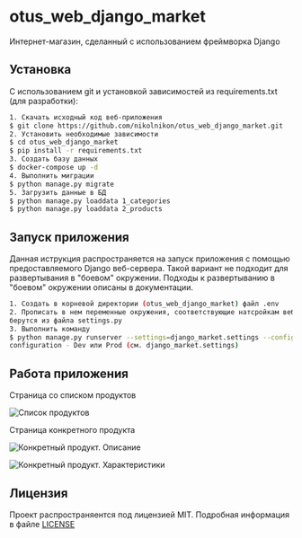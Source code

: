 # otus_web_django_market

Интернет-магазин, сделанный с использованием фреймворка Django

## Установка

С использованием git и установкой зависимостей из requirements.txt (для разработки):
```bash
1. Скачать исходный код веб-приложения
$ git clone https://github.com/nikolnikon/otus_web_django_market.git
2. Установить необходимые зависимости
$ cd otus_web_django_market
$ pip install -r requirements.txt
3. Создать базу данных
$ docker-compose up -d
4. Выполнить миграции
$ python manage.py migrate
5. Загрузить данные в БД
$ python manage.py loaddata 1_categories
$ python manage.py loaddata 2_products
```

## Запуск приложения
Данная иструкция распространяется на запуск приложения с помощью предоставляемого Django веб-сервера. Такой вариант не 
подходит для развертывания в "боевом" окружении. Подходы к развертыванию в "боевом" окружении описаны в документации.  
```bash
1. Создать в корневой директории (otus_web_django_market) файл .env
2. Прописать в нем переменные окружения, соответствующие натсройкам веб-приложения. По умолчанию значения настроек 
берутся из файла settings.py
3. Выполнить команду
$ python manage.py runserver --settings=django_market.settings --configuration=<configuration>
configuration - Dev или Prod (см. django_market.settings)
```

## Работа приложения
Страница со списком продуктов

![Список продуктов](https://gyazo.com/0425318a7bf7152c4f2e74ec1df49129)

Страница конкретного продукта

![Конкретный продукт. Описание](https://gyazo.com/906b0c6da0435ee0ad9304e9eea70c78)

![Конкретный продукт. Характеристики](https://gyazo.com/a2d8eb22b43794ad113d31bd65ac7ad6)

## Лицензия
Проект распространяентся под лицензией MIT. Подробная информация в файле
[LICENSE](https://github.com/nikolnikon/otus_web_django_market/blob/master/LICENSE)
